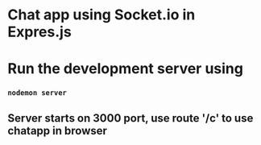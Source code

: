 # Chat app using Socket.io in Expres.js

# Run the development server using
### `nodemon server`

## Server starts on 3000 port, use route '/c' to use chatapp in browser 
